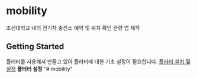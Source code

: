 # mobility

조선대학교 내의 전기차 충전소 예약 및 위치 확인 관련 앱 제작

## Getting Started

플러터를 사용해서 만들고 있어 플러터에 대한 기초 설정이 필요합니다.
[플러터 설치 및 설정](https://docs.flutter.dev/get-started/install?_gl=1*1e6o7pb*_up*MQ..*_ga*MjA1OTY4MTEyOS4xNzQ0NjAzNzA0*_ga_04YGWK0175*MTc0NDYwMzcwMy4xLjAuMTc0NDYwMzcwMy4wLjAuMA..)
**플터터 설정**
"# mobility" 
